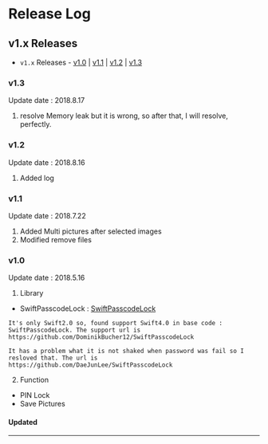 # Release Log

## v1.x Releases

- `v1.x` Releases - [v1.0](#10) | [v1.1](#11) | [v1.2](#12) | [v1.3](#13)

### v1.3

Update date : 2018.8.17

1. resolve Memory leak but it is wrong, so after that, I will resolve, perfectly.


### v1.2

Update date : 2018.8.16

1. Added log

### v1.1

Update date : 2018.7.22

1. Added Multi pictures after selected images
2. Modified remove files

### v1.0

Update date : 2018.5.16

1. Library
- SwiftPasscodeLock : [SwiftPasscodeLock](https://github.com/yankodimitrov/SwiftPasscodeLock) 
```
It's only Swift2.0 so, found support Swift4.0 in base code : SwiftPasscodeLock. The support url is https://github.com/DominikBucher12/SwiftPasscodeLock

It has a problem what it is not shaked when password was fail so I resloved that. The url is https://github.com/DaeJunLee/SwiftPasscodeLock
```
2. Function
- PIN Lock
- Save Pictures

#### Updated

---
